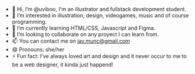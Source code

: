 - 👋 Hi, I’m @uviboo, I'm an illustrator and fullstack development student.
- 👀 I’m interested in illustration, design, videogames, music and of course programming.
- 🌱 I’m currently learning HTML/CSS, Javascript and Figma.
- 💞️ I’m looking to collaborate on any proyect I can learn from.
- 📫 You can contact me on jav.munc@gmail.com
- 😄 Pronouns: she/her
- ⚡ Fun fact: I've always loved art and design and it never occur to me to be a web designer, it kinda just happend!

<!---
uviboo/uviboo is a ✨ special ✨ repository because its `README.md` (this file) appears on your GitHub profile.
You can click the Preview link to take a look at your changes.
--->
